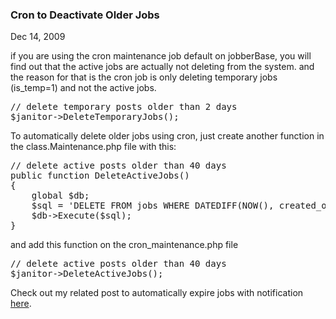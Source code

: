 ### Cron to Deactivate Older Jobs

Dec 14, 2009

if you are using the cron maintenance job default on jobberBase, you will find out that the active jobs are actually not deleting from the system. and the reason for that is the cron job is only deleting temporary jobs (is_temp=1) and not the active jobs.


<pre lang="php">
// delete temporary posts older than 2 days
$janitor-&gt;DeleteTemporaryJobs();
</pre>



To automatically delete older jobs using cron, just create another function in the class.Maintenance.php file with this:


<pre lang="php">
// delete active posts older than 40 days
public function DeleteActiveJobs()
{
    global $db;
    $sql = 'DELETE FROM jobs WHERE DATEDIFF(NOW(), created_on) &gt; 40 AND is_temp = 0 AND is_active = 1';
    $db-&gt;Execute($sql);
}
</pre>



and add this function on the cron_maintenance.php file


<pre lang="php">
// delete active posts older than 40 days
$janitor-&gt;DeleteActiveJobs();
</pre>



Check out my related post to automatically expire jobs with notification [here](http://www.redjumpsuit.net/2009/01/21/send-notification-when-ads-are-expiring/).
